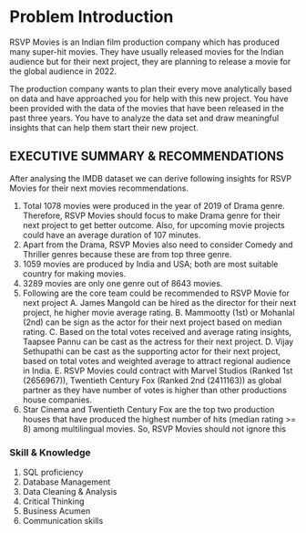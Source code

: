 # Problem Introduction
RSVP Movies is an Indian film production company which has produced many super-hit movies. They have usually released movies for the Indian audience but for their next project, they are planning to release a movie for the global audience in 2022.

 

The production company wants to plan their every move analytically based on data and have approached you for help with this new project. You have been provided with the data of the movies that have been released in the past three years. You have to analyze the data set and draw meaningful insights that can help them start their new project. 

## EXECUTIVE SUMMARY & RECOMMENDATIONS
After analysing the IMDB dataset we can derive following insights for RSVP Movies for their
next movies recommendations.
1. Total 1078 movies were produced in the year of 2019 of Drama genre. Therefore, RSVP 
Movies should focus to make Drama genre for their next project to get better outcome. Also, 
for upcoming movie projects could have an average duration of 107 minutes.
2. Apart from the Drama, RSVP Movies also need to consider Comedy and Thriller genres
because these are from top three genre.
3. 1059 movies are produced by India and USA; both are most suitable country for making 
movies.
4. 3289 movies are only one genre out of 8643 movies.
5. Following are the core team could be recommended to RSVP Movie for next project
A. James Mangold can be hired as the director for their next project, he higher movie
average rating.
B. Mammootty (1st) or Mohanlal (2nd) can be sign as the actor for their next project
based on median rating.
C. Based on the total votes received and average rating insights, Taapsee Pannu can 
be cast as the actress for their next project.
D. Vijay Sethupathi can be cast as the supporting actor for their next project, based on 
total votes and weighted average to attract regional audience in India.
E. RSVP Movies could contract with Marvel Studios (Ranked 1st (2656967)), 
Twentieth Century Fox (Ranked 2nd (2411163)) as global partner as they have 
number of votes is higher than other productions house companies.
6. Star Cinema and Twentieth Century Fox are the top two production houses that have 
produced the highest number of hits (median rating >= 8) among multilingual movies. So, 
RSVP Movies should not ignore this


### Skill & Knowledge

1. SQL proficiency
2. Database Management
3. Data Cleaning & Analysis
4. Critical Thinking
5. Business Acumen
6. Communication skills